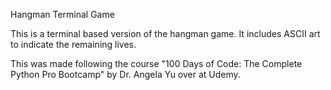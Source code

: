 Hangman Terminal Game

This is a terminal based version of the hangman game. It includes ASCII art to indicate the remaining lives.

This was made following the course "100 Days of Code: The Complete Python Pro Bootcamp" by Dr. Angela Yu over at Udemy.
